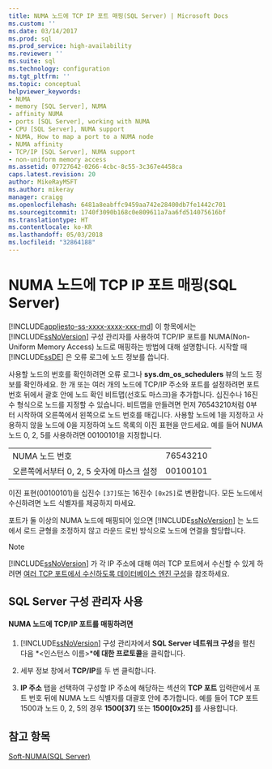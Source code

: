 ```yaml
---
title: NUMA 노드에 TCP IP 포트 매핑(SQL Server) | Microsoft Docs
ms.custom: ''
ms.date: 03/14/2017
ms.prod: sql
ms.prod_service: high-availability
ms.reviewer: ''
ms.suite: sql
ms.technology: configuration
ms.tgt_pltfrm: ''
ms.topic: conceptual
helpviewer_keywords:
- NUMA
- memory [SQL Server], NUMA
- affinity NUMA
- ports [SQL Server], working with NUMA
- CPU [SQL Server], NUMA support
- NUMA, How to map a port to a NUMA node
- NUMA affinity
- TCP/IP [SQL Server], NUMA support
- non-uniform memory access
ms.assetid: 07727642-0266-4cbc-8c55-3c367e4458ca
caps.latest.revision: 20
author: MikeRayMSFT
ms.author: mikeray
manager: craigg
ms.openlocfilehash: 6481a8eabffc9459aa742e28400db7fe1442c701
ms.sourcegitcommit: 1740f3090b168c0e809611a7aa6fd514075616bf
ms.translationtype: HT
ms.contentlocale: ko-KR
ms.lasthandoff: 05/03/2018
ms.locfileid: "32864188"
---
```

# <a name="map-tcp-ip-ports-to-numa-nodes-sql-server"></a>NUMA 노드에 TCP IP 포트 매핑(SQL Server)
[!INCLUDE[appliesto-ss-xxxx-xxxx-xxx-md](../../includes/appliesto-ss-xxxx-xxxx-xxx-md.md)]
  이 항목에서는 [!INCLUDE[ssNoVersion](../../includes/ssnoversion-md.md)] 구성 관리자를 사용하여 TCP/IP 포트를 NUMA(Non-Uniform Memory Access) 노드로 매핑하는 방법에 대해 설명합니다. 시작할 때 [!INCLUDE[ssDE](../../includes/ssde-md.md)] 은 오류 로그에 노드 정보를 씁니다.  
  
 사용할 노드의 번호를 확인하려면 오류 로그나 **sys.dm_os_schedulers** 뷰의 노드 정보를 확인하세요. 한 개 또는 여러 개의 노드에 TCP/IP 주소와 포트를 설정하려면 포트 번호 뒤에서 괄호 안에 노드 확인 비트맵(선호도 마스크)을 추가합니다. 십진수나 16진수 형식으로 노드를 지정할 수 있습니다. 비트맵을 만들려면 먼저 76543210처럼 0부터 시작하여 오른쪽에서 왼쪽으로 노드 번호를 매깁니다. 사용할 노드에 1을 지정하고 사용하지 않을 노드에 0을 지정하여 노드 목록의 이진 표현을 만드세요. 예를 들어 NUMA 노드 0, 2, 5를 사용하려면 00100101을 지정합니다.  
  
|||  
|-|-|  
|NUMA 노드 번호|76543210|  
|오른쪽에서부터 0, 2, 5 숫자에 마스크 설정|00100101|  
  
 이진 표현(00100101)을 십진수 `[37]`또는 16진수 `[0x25]`로 변환합니다. 모든 노드에서 수신하려면 노드 식별자를 제공하지 마세요.  
  
 포트가 둘 이상의 NUMA 노드에 매핑되어 있으면 [!INCLUDE[ssNoVersion](../../includes/ssnoversion-md.md)] 는 노드에서 로드 균형을 조정하지 않고 라운드 로빈 방식으로 노드에 연결을 할당합니다.  
  
> [!NOTE]  
>  [!INCLUDE[ssNoVersion](../../includes/ssnoversion-md.md)] 가 각 IP 주소에 대해 여러 TCP 포트에서 수신할 수 있게 하려면 [여러 TCP 포트에서 수신하도록 데이터베이스 엔진 구성](../../database-engine/configure-windows/configure-the-database-engine-to-listen-on-multiple-tcp-ports.md)을 참조하세요.  
  
##  <a name="SSMSProcedure"></a> SQL Server 구성 관리자 사용  
  
#### <a name="to-map-a-tcpip-port-to-a-numa-node"></a>NUMA 노드에 TCP/IP 포트를 매핑하려면  
  
1.  [!INCLUDE[ssNoVersion](../../includes/ssnoversion-md.md)] 구성 관리자에서 **SQL Server 네트워크 구성**을 펼친 다음 *\<인스턴스 이름>***에 대한 프로토콜**을 클릭합니다.  
  
2.  세부 정보 창에서 **TCP/IP**를 두 번 클릭합니다.  
  
3.  **IP 주소** 탭을 선택하여 구성할 IP 주소에 해당하는 섹션의 **TCP 포트** 입력란에서 포트 번호 뒤에 NUMA 노드 식별자를 대괄호 안에 추가합니다. 예를 들어 TCP 포트 1500과 노드 0, 2, 5의 경우 **1500[37]** 또는 **1500[0x25]** 를 사용합니다.  
  
## <a name="see-also"></a>참고 항목  
 [Soft-NUMA&#40;SQL Server&#41;](../../database-engine/configure-windows/soft-numa-sql-server.md)  
  
  
